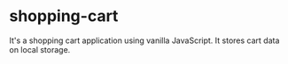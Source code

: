 # shopping-cart
It's a shopping cart application using vanilla JavaScript. It stores cart data on local storage.

